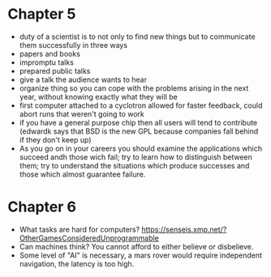 # Chapter 5
* duty of a scientist is to not only to find new things but to communicate them successfully in three ways
 * papers and books
 * impromptu talks
 * prepared public talks
* give a talk the audience wants to hear
* organize thing so you can cope with the problems arising in the next year, without knowing exactly what they will be
* first computer attached to a cyclotron allowed for faster feedback, could abort runs that weren't going to work
* if you have a general purpose chip then all users will tend to contribute
  (edwardk says that BSD is the new GPL because companies fall behind if they don't keep up)
* As you go on in your careers you should examine the applications which succeed andh those wich fail; try to learn how to distinguish between them; try to understand the situations which produce successes and those which almost guarantee failure.

# Chapter 6
* What tasks are hard for computers? https://senseis.xmp.net/?OtherGamesConsideredUnprogrammable
* Can machines think? You cannot afford to either believe or disbelieve.
* Some level of "AI" is necessary, a mars rover would require independent navigation, the latency is too high.
